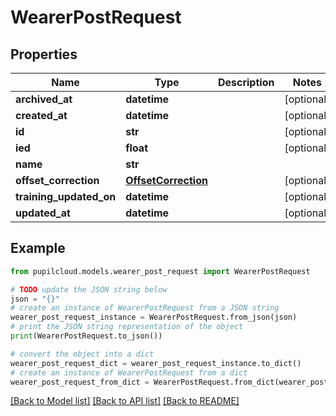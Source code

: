 # WearerPostRequest


## Properties

Name | Type | Description | Notes
------------ | ------------- | ------------- | -------------
**archived_at** | **datetime** |  | [optional] 
**created_at** | **datetime** |  | [optional] 
**id** | **str** |  | [optional] 
**ied** | **float** |  | [optional] 
**name** | **str** |  | 
**offset_correction** | [**OffsetCorrection**](OffsetCorrection.md) |  | [optional] 
**training_updated_on** | **datetime** |  | [optional] 
**updated_at** | **datetime** |  | [optional] 

## Example

```python
from pupilcloud.models.wearer_post_request import WearerPostRequest

# TODO update the JSON string below
json = "{}"
# create an instance of WearerPostRequest from a JSON string
wearer_post_request_instance = WearerPostRequest.from_json(json)
# print the JSON string representation of the object
print(WearerPostRequest.to_json())

# convert the object into a dict
wearer_post_request_dict = wearer_post_request_instance.to_dict()
# create an instance of WearerPostRequest from a dict
wearer_post_request_from_dict = WearerPostRequest.from_dict(wearer_post_request_dict)
```
[[Back to Model list]](../README.md#documentation-for-models) [[Back to API list]](../README.md#documentation-for-api-endpoints) [[Back to README]](../README.md)


